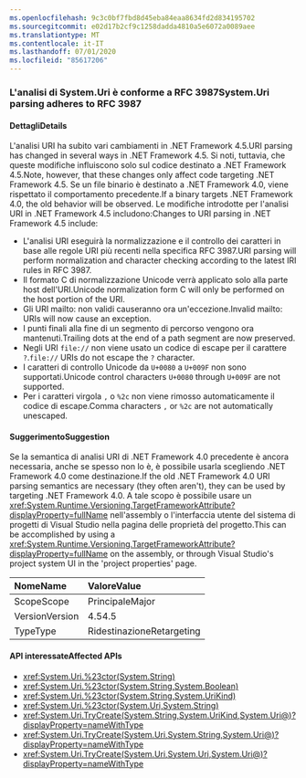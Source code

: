 ```yaml
---
ms.openlocfilehash: 9c3c0bf7fbd8d45eba84eaa8634fd2d834195702
ms.sourcegitcommit: e02d17b2cf9c1258dadda4810a5e6072a0089aee
ms.translationtype: MT
ms.contentlocale: it-IT
ms.lasthandoff: 07/01/2020
ms.locfileid: "85617206"
---
```

### <a name="systemuri-parsing-adheres-to-rfc-3987"></a><span data-ttu-id="7c2e1-101">L'analisi di System.Uri è conforme a RFC 3987</span><span class="sxs-lookup"><span data-stu-id="7c2e1-101">System.Uri parsing adheres to RFC 3987</span></span>

#### <a name="details"></a><span data-ttu-id="7c2e1-102">Dettagli</span><span class="sxs-lookup"><span data-stu-id="7c2e1-102">Details</span></span>

<span data-ttu-id="7c2e1-103">L'analisi URI ha subito vari cambiamenti in .NET Framework 4.5.</span><span class="sxs-lookup"><span data-stu-id="7c2e1-103">URI parsing has changed in several ways in .NET Framework 4.5.</span></span> <span data-ttu-id="7c2e1-104">Si noti, tuttavia, che queste modifiche influiscono solo sul codice destinato a .NET Framework 4.5.</span><span class="sxs-lookup"><span data-stu-id="7c2e1-104">Note, however, that these changes only affect code targeting .NET Framework 4.5.</span></span> <span data-ttu-id="7c2e1-105">Se un file binario è destinato a .NET Framework 4.0, viene rispettato il comportamento precedente.</span><span class="sxs-lookup"><span data-stu-id="7c2e1-105">If a binary targets .NET Framework 4.0, the old behavior will be observed.</span></span> <span data-ttu-id="7c2e1-106">Le modifiche introdotte per l'analisi URI in .NET Framework 4.5 includono:</span><span class="sxs-lookup"><span data-stu-id="7c2e1-106">Changes to URI parsing in .NET Framework 4.5 include:</span></span>

- <span data-ttu-id="7c2e1-107">L'analisi URI eseguirà la normalizzazione e il controllo dei caratteri in base alle regole URI più recenti nella specifica RFC 3987.</span><span class="sxs-lookup"><span data-stu-id="7c2e1-107">URI parsing will perform normalization and character checking according to the latest IRI rules in RFC 3987.</span></span>
- <span data-ttu-id="7c2e1-108">Il formato C di normalizzazione Unicode verrà applicato solo alla parte host dell'URI.</span><span class="sxs-lookup"><span data-stu-id="7c2e1-108">Unicode normalization form C will only be performed on the host portion of the URI.</span></span>
- <span data-ttu-id="7c2e1-109">Gli URI mailto: non validi causeranno ora un'eccezione.</span><span class="sxs-lookup"><span data-stu-id="7c2e1-109">Invalid mailto: URIs will now cause an exception.</span></span>
- <span data-ttu-id="7c2e1-110">I punti finali alla fine di un segmento di percorso vengono ora mantenuti.</span><span class="sxs-lookup"><span data-stu-id="7c2e1-110">Trailing dots at the end of a path segment are now preserved.</span></span>
- <span data-ttu-id="7c2e1-111">Negli URI `file://` non viene usato un codice di escape per il carattere `?`.</span><span class="sxs-lookup"><span data-stu-id="7c2e1-111">`file://` URIs do not escape the `?` character.</span></span>
- <span data-ttu-id="7c2e1-112">I caratteri di controllo Unicode da `U+0080` a `U+009F` non sono supportati.</span><span class="sxs-lookup"><span data-stu-id="7c2e1-112">Unicode control characters `U+0080` through `U+009F` are not supported.</span></span>
- <span data-ttu-id="7c2e1-113">Per i caratteri virgola `,` o `%2c` non viene rimosso automaticamente il codice di escape.</span><span class="sxs-lookup"><span data-stu-id="7c2e1-113">Comma characters `,` or `%2c` are not automatically unescaped.</span></span>

#### <a name="suggestion"></a><span data-ttu-id="7c2e1-114">Suggerimento</span><span class="sxs-lookup"><span data-stu-id="7c2e1-114">Suggestion</span></span>

<span data-ttu-id="7c2e1-115">Se la semantica di analisi URI di .NET Framework 4.0 precedente è ancora necessaria, anche se spesso non lo è, è possibile usarla scegliendo .NET Framework 4.0 come destinazione.</span><span class="sxs-lookup"><span data-stu-id="7c2e1-115">If the old .NET Framework 4.0 URI parsing semantics are necessary (they often aren't), they can be used by targeting .NET Framework 4.0.</span></span> <span data-ttu-id="7c2e1-116">A tale scopo è possibile usare un <xref:System.Runtime.Versioning.TargetFrameworkAttribute?displayProperty=fullName> nell'assembly o l'interfaccia utente del sistema di progetti di Visual Studio nella pagina delle proprietà del progetto.</span><span class="sxs-lookup"><span data-stu-id="7c2e1-116">This can be accomplished by using a <xref:System.Runtime.Versioning.TargetFrameworkAttribute?displayProperty=fullName> on the assembly, or through Visual Studio's project system UI in the 'project properties' page.</span></span>

| <span data-ttu-id="7c2e1-117">Nome</span><span class="sxs-lookup"><span data-stu-id="7c2e1-117">Name</span></span>    | <span data-ttu-id="7c2e1-118">Valore</span><span class="sxs-lookup"><span data-stu-id="7c2e1-118">Value</span></span>       |
|:--------|:------------|
| <span data-ttu-id="7c2e1-119">Scope</span><span class="sxs-lookup"><span data-stu-id="7c2e1-119">Scope</span></span>   | <span data-ttu-id="7c2e1-120">Principale</span><span class="sxs-lookup"><span data-stu-id="7c2e1-120">Major</span></span>       |
| <span data-ttu-id="7c2e1-121">Version</span><span class="sxs-lookup"><span data-stu-id="7c2e1-121">Version</span></span> | <span data-ttu-id="7c2e1-122">4.5</span><span class="sxs-lookup"><span data-stu-id="7c2e1-122">4.5</span></span>         |
| <span data-ttu-id="7c2e1-123">Type</span><span class="sxs-lookup"><span data-stu-id="7c2e1-123">Type</span></span>    | <span data-ttu-id="7c2e1-124">Ridestinazione</span><span class="sxs-lookup"><span data-stu-id="7c2e1-124">Retargeting</span></span> |

#### <a name="affected-apis"></a><span data-ttu-id="7c2e1-125">API interessate</span><span class="sxs-lookup"><span data-stu-id="7c2e1-125">Affected APIs</span></span>

- <xref:System.Uri.%23ctor(System.String)>
- <xref:System.Uri.%23ctor(System.String,System.Boolean)>
- <xref:System.Uri.%23ctor(System.String,System.UriKind)>
- <xref:System.Uri.%23ctor(System.Uri,System.String)>
- <xref:System.Uri.TryCreate(System.String,System.UriKind,System.Uri@)?displayProperty=nameWithType>
- <xref:System.Uri.TryCreate(System.Uri,System.String,System.Uri@)?displayProperty=nameWithType>
- <xref:System.Uri.TryCreate(System.Uri,System.Uri,System.Uri@)?displayProperty=nameWithType>
